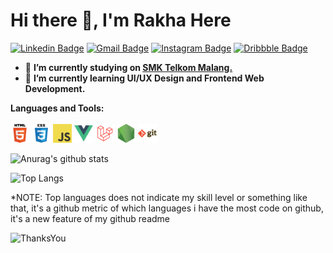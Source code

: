 # Hi there 👋, I'm Rakha Here

[![Linkedin Badge](https://img.shields.io/badge/-rakhaputra-blue?style=flat-square&logo=Linkedin&logoColor=white&link=https://www.linkedin.com/in/rakhaputra/)](https://www.linkedin.com/in/rakhaputra/)
[![Gmail Badge](https://img.shields.io/badge/-rakhacimano@gmail.com-c14438?style=flat-square&logo=Gmail&logoColor=white&link=mailto:rakhacimano@gmail.com)](mailto:rakhacimano@gmail.com)
[![Instagram Badge](https://img.shields.io/badge/-rakhacimano-purple?style=flat-square&logo=Instagram&logoColor=white&link=https://www.instagram.com/rakhacimano/)](https://instagram.com/rakhacimano/)
[![Dribbble Badge](https://img.shields.io/badge/-rakhaputra-magenta?style=flat-square&logo=Dribbble&logoColor=white&link=https://www.dribbble.com/rakhaputra/)](https://dribbble.com/rakhaputra/)

- 🔭 **I’m currently studying on <a href="https://smktelkom-mlg.sch.id">SMK Telkom Malang.</a>**
- 🌱 **I’m currently learning UI/UX Design and Frontend Web Development.**

**Languages and Tools:**<br><br>
<img height="30" src="https://raw.githubusercontent.com/github/explore/80688e429a7d4ef2fca1e82350fe8e3517d3494d/topics/html/html.png">
<img height="30" src="https://raw.githubusercontent.com/github/explore/80688e429a7d4ef2fca1e82350fe8e3517d3494d/topics/css/css.png">
<img height="30" src="https://raw.githubusercontent.com/github/explore/80688e429a7d4ef2fca1e82350fe8e3517d3494d/topics/javascript/javascript.png">
<img height="30" src="https://raw.githubusercontent.com/github/explore/80688e429a7d4ef2fca1e82350fe8e3517d3494d/topics/vue/vue.png">
<img height="30" src="https://raw.githubusercontent.com/github/explore/80688e429a7d4ef2fca1e82350fe8e3517d3494d/topics/laravel/laravel.png">
<img height="30" src="https://raw.githubusercontent.com/github/explore/80688e429a7d4ef2fca1e82350fe8e3517d3494d/topics/nodejs/nodejs.png">
<img height="30" src="https://raw.githubusercontent.com/github/explore/80688e429a7d4ef2fca1e82350fe8e3517d3494d/topics/git/git.png"> 

![Anurag's github stats](https://github-readme-stats.vercel.app/api?username=rakhacimano&show_icons=true&theme=dracula) 

![Top Langs](https://github-readme-stats.vercel.app/api/top-langs/?username=rakhacimano&layout=compact&theme=dracula)

*NOTE: Top languages does not indicate my skill level or something like that, it's a github metric of which languages i have the most code on github, it's a new feature of my github readme

![ThanksYou](https://img.shields.io/badge/🙏Thank_You_For_Spending_a_Moment_On_My_Profile,_Happy_Coding,_All_The_Very_Best-dodgerred.svg?style=for-the-badge)
